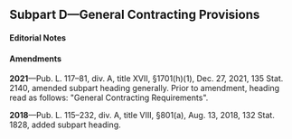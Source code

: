 Subpart D—General Contracting Provisions
----------

#### **Editorial Notes** ####

#### Amendments ####

**2021**—Pub. L. 117–81, div. A, title XVII, §1701(h)(1), Dec. 27, 2021, 135 Stat. 2140, amended subpart heading generally. Prior to amendment, heading read as follows: "General Contracting Requirements".

**2018**—Pub. L. 115–232, div. A, title VIII, §801(a), Aug. 13, 2018, 132 Stat. 1828, added subpart heading.
